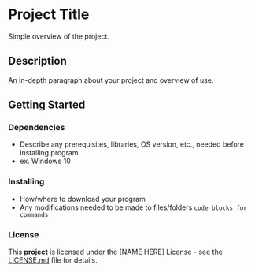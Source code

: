 # Project Title

Simple overview of the project.

## Description

An in-depth paragraph about your project and overview of use.

## Getting Started

### Dependencies

- Describe any prerequisites, libraries, OS version, etc., needed before installing program.
- ex. Windows 10

### Installing

- How/where to download your program
- Any modifications needed to be made to files/folders
```code blocks for commands```

### License

This **project** is licensed under the [NAME HERE] License - see the [LICENSE.md](https://github.com/KiranVikram92/hello-world/edit/main/README.md) file for details.	
